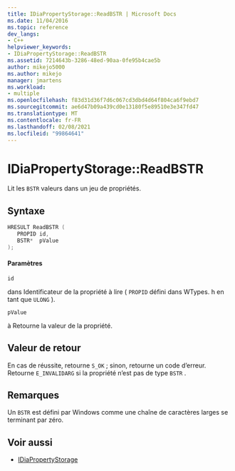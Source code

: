 ```yaml
---
title: IDiaPropertyStorage::ReadBSTR | Microsoft Docs
ms.date: 11/04/2016
ms.topic: reference
dev_langs:
- C++
helpviewer_keywords:
- IDiaPropertyStorage::ReadBSTR
ms.assetid: 7214643b-3286-48ed-90aa-0fe95b4cae5b
author: mikejo5000
ms.author: mikejo
manager: jmartens
ms.workload:
- multiple
ms.openlocfilehash: f83d31d36f7d6c067cd3dbd4d64f804ca6f9ebd7
ms.sourcegitcommit: ae6d47b09a439cd0e13180f5e89510e3e347fd47
ms.translationtype: MT
ms.contentlocale: fr-FR
ms.lasthandoff: 02/08/2021
ms.locfileid: "99864641"
---
```

# <a name="idiapropertystoragereadbstr"></a>IDiaPropertyStorage::ReadBSTR
Lit les `BSTR` valeurs dans un jeu de propriétés.

## <a name="syntax"></a>Syntaxe

```C++
HRESULT ReadBSTR ( 
   PROPID id,
   BSTR*  pValue
);
```

#### <a name="parameters"></a>Paramètres
 `id`

dans Identificateur de la propriété à lire ( `PROPID` défini dans WTypes. h en tant que `ULONG` ).

 `pValue`

à Retourne la valeur de la propriété.

## <a name="return-value"></a>Valeur de retour
 En cas de réussite, retourne `S_OK` ; sinon, retourne un code d’erreur. Retourne `E_INVALIDARG` si la propriété n’est pas de type `BSTR` .

## <a name="remarks"></a>Remarques
 Un `BSTR` est défini par Windows comme une chaîne de caractères larges se terminant par zéro.

## <a name="see-also"></a>Voir aussi
- [IDiaPropertyStorage](../../debugger/debug-interface-access/idiapropertystorage.md)